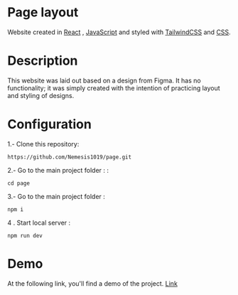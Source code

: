 # Page layout

Website created in [React](https://es.react.dev/) , [JavaScript](https://developer.mozilla.org/es/docs/Web/JavaScript) and styled with [TailwindCSS](https://tailwindcss.com/) and [CSS](https://developer.mozilla.org/en-US/docs/Web/CSS). 


#  Description
This website was laid out based on a design from Figma. It has no functionality; it was simply created with the intention of practicing layout and styling of designs.


# Configuration

1.- Clone this repository:
 
	https://github.com/Nemesis1019/page.git

  
2.- Go to the main project folder : :

    cd page

3.- Go to the main project folder :

    npm i

4 . Start local server :

    npm run dev


# Demo
At the following link, you'll find a demo of the project.
[Link](https://page-8tyqgq35u-nemesis1019s-projects.vercel.app/home)

